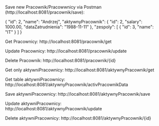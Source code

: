 Save new Pracownik/Pracowwnicy via Postman (http://localhost:8081/pracownik/save):

{
        "id": 2,
        "name": "Andrzej",
        "aktywnyPracownik": {
            "id": 2,
            "salary": 1000.00,
            "dataZatrudnienia": "1988-11-11"
        },
        "zespoly": [
            {
                "id": 3,
                "name": "IT"
            }
        ]
    }
    
Get Pracownicy: http://localhost:8081/pracownik/get

Update Pracownicy: http://localhost:8081/pracownik/update

Delete Pracownik: http://localhost:8081/pracownik/{id}

Get only aktywniPracownicy: http://localhost:8081/aktywnyPracownik/get

Get table aktywniPracownicy: http://localhost:8081/aktywnyPracownik/activPracownikData

Save aktywniPracownicy: http://localhost:8081/aktywnyPracownik/save

Update aktywniPracownicy: http://localhost:8081/aktywnyPracownik/update

Delete aktywniPracownicy: http://localhost:8081/aktywnyPracownik/{id}
